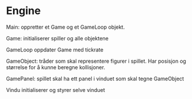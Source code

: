 # Engine
Main:
oppretter et Game og et GameLoop objekt.

Game:
initialiserer spiller og alle objektene

GameLoop
oppdater Game med tickrate

GameObject:
tråder som skal representere figurer i spillet. Har posisjon og størrelse for å kunne beregne kollisjoner.

GamePanel:
spillet skal ha ett panel i vinduet som skal tegne GameObject

Vindu
initialiserer og styrer selve vinduet


